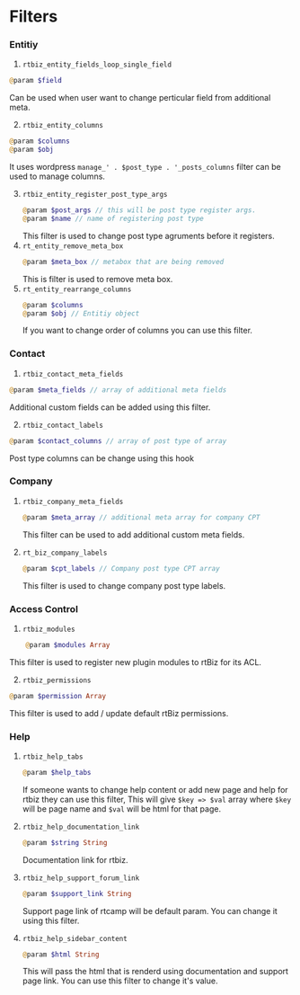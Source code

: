 # Filters

### Entitiy
1. `rtbiz_entity_fields_loop_single_field`
``` php
@param $field
```
Can be used when user want to change perticular field from additional meta.

2. `rtbiz_entity_columns`
``` php
@param $columns
@param $obj
```
It uses wordpress `manage_' . $post_type . '_posts_columns` filter can be used to manage columns.

3. `rtbiz_entity_register_post_type_args`
    ``` php
    @param $post_args // this will be post type register args.
    @param $name // name of registering post type
    ```
    This filter is used to change post type agruments before it registers.
4. `rt_entity_remove_meta_box`
    ``` php
    @param $meta_box // metabox that are being removed
    ```
    This is filter is used to remove meta box.
5. `rt_entity_rearrange_columns`
    ``` php
    @param $columns
    @param $obj // Entitiy object
    ```
    If you want to change order of columns you can use this filter.

### Contact
1. `rtbiz_contact_meta_fields`
``` php
@param $meta_fields // array of additional meta fields
```
Additional custom fields can be added using this filter.

2. `rtbiz_contact_labels`
``` php
@param $contact_columns // array of post type of array
```
Post type columns can be change using this hook

### Company
1. `rtbiz_company_meta_fields`

    ``` php
    @param $meta_array // additional meta array for company CPT
    ```
    This filter can be used to add additional custom meta fields.

2. `rt_biz_company_labels`
    ``` php
    @param $cpt_labels // Company post type CPT array
    ```
    This filter is used to change company post type labels.

### Access Control

1. `rtbiz_modules`

``` php
    @param $modules Array
```

This filter is used to register new plugin modules to rtBiz for its ACL.

2. `rtbiz_permissions`
``` php
@param $permission Array
```
This filter is used to add / update default rtBiz permissions.


### Help

1. `rtbiz_help_tabs`
    ``` php
    @param $help_tabs
    ```
    If someone wants to change help content or add new page and help for rtbiz they can use this filter, This will give `$key => $val` array where `$key` will be page name and `$val` will be html for that page.

2. `rtbiz_help_documentation_link`
    ``` php
    @param $string String
    ```
    Documentation link for rtbiz.

3. `rtbiz_help_support_forum_link`
    ``` php
    @param $support_link String
    ```
    Support page link of rtcamp will be default param. You can change it using this filter.
4. `rtbiz_help_sidebar_content`
    ``` php
    @param $html String
    ```
    This will pass the html that is renderd using documentation and support page link. You can use this filter to change it's value.
